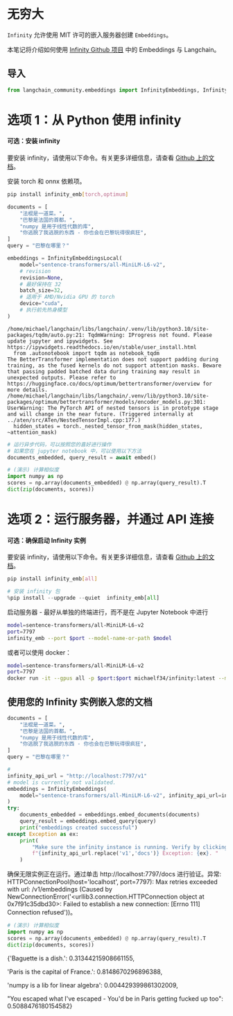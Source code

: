 # 无穷大

`Infinity` 允许使用 MIT 许可的嵌入服务器创建 `Embeddings`。

本笔记将介绍如何使用 [Infinity Github 项目](https://github.com/michaelfeil/infinity) 中的 Embeddings 与 Langchain。

## 导入

```python
from langchain_community.embeddings import InfinityEmbeddings, InfinityEmbeddingsLocal
```

# 选项 1：从 Python 使用 infinity

#### 可选：安装 infinity

要安装 infinity，请使用以下命令。有关更多详细信息，请查看 [Github 上的文档](https://github.com/michaelfeil/infinity)。

安装 torch 和 onnx 依赖项。

```bash
pip install infinity_emb[torch,optimum]
```

```python
documents = [
    "法棍是一道菜。",
    "巴黎是法国的首都。",
    "numpy 是用于线性代数的库",
    "你逃脱了我逃脱的东西 - 你也会在巴黎玩得很疯狂",
]
query = "巴黎在哪里？"
```

```python
embeddings = InfinityEmbeddingsLocal(
    model="sentence-transformers/all-MiniLM-L6-v2",
    # revision
    revision=None,
    # 最好保持在 32
    batch_size=32,
    # 适用于 AMD/Nvidia GPU 的 torch
    device="cuda",
    # 执行前先热身模型
)
```

```output
/home/michael/langchain/libs/langchain/.venv/lib/python3.10/site-packages/tqdm/auto.py:21: TqdmWarning: IProgress not found. Please update jupyter and ipywidgets. See https://ipywidgets.readthedocs.io/en/stable/user_install.html
  from .autonotebook import tqdm as notebook_tqdm
The BetterTransformer implementation does not support padding during training, as the fused kernels do not support attention masks. Beware that passing padded batched data during training may result in unexpected outputs. Please refer to https://huggingface.co/docs/optimum/bettertransformer/overview for more details.
/home/michael/langchain/libs/langchain/.venv/lib/python3.10/site-packages/optimum/bettertransformer/models/encoder_models.py:301: UserWarning: The PyTorch API of nested tensors is in prototype stage and will change in the near future. (Triggered internally at ../aten/src/ATen/NestedTensorImpl.cpp:177.)
  hidden_states = torch._nested_tensor_from_mask(hidden_states, ~attention_mask)
```

```python
# 运行异步代码，可以按照您的喜好进行操作
# 如果您在 jupyter notebook 中，可以使用以下方法
documents_embedded, query_result = await embed()
```

```python
# (演示) 计算相似度
import numpy as np
scores = np.array(documents_embedded) @ np.array(query_result).T
dict(zip(documents, scores))
```

# 选项 2：运行服务器，并通过 API 连接

#### 可选：确保启动 Infinity 实例

要安装 infinity，请使用以下命令。有关更多详细信息，请查看 [Github 上的文档](https://github.com/michaelfeil/infinity)。

```bash
pip install infinity_emb[all]
```

```python
# 安装 infinity 包
%pip install --upgrade --quiet  infinity_emb[all]
```

启动服务器 - 最好从单独的终端进行，而不是在 Jupyter Notebook 中进行

```bash
model=sentence-transformers/all-MiniLM-L6-v2
port=7797
infinity_emb --port $port --model-name-or-path $model
```

或者可以使用 docker：

```bash
model=sentence-transformers/all-MiniLM-L6-v2
port=7797
docker run -it --gpus all -p $port:$port michaelf34/infinity:latest --model-name-or-path $model --port $port
```

## 使用您的 Infinity 实例嵌入您的文档

```python
documents = [
    "法棍是一道菜。",
    "巴黎是法国的首都。",
    "numpy 是用于线性代数的库",
    "你逃脱了我逃脱的东西 - 你也会在巴黎玩得很疯狂",
]
query = "巴黎在哪里？"
```

```python
#
infinity_api_url = "http://localhost:7797/v1"
# model is currently not validated.
embeddings = InfinityEmbeddings(
    model="sentence-transformers/all-MiniLM-L6-v2", infinity_api_url=infinity_api_url
)
try:
    documents_embedded = embeddings.embed_documents(documents)
    query_result = embeddings.embed_query(query)
    print("embeddings created successful")
except Exception as ex:
    print(
        "Make sure the infinity instance is running. Verify by clicking on "
        f"{infinity_api_url.replace('v1','docs')} Exception: {ex}. "
    )
```

确保无限实例正在运行。通过单击 http://localhost:7797/docs 进行验证。异常: HTTPConnectionPool(host='localhost', port=7797): Max retries exceeded with url: /v1/embeddings (Caused by NewConnectionError('<urllib3.connection.HTTPConnection object at 0x7f91c35dbd30>: Failed to establish a new connection: [Errno 111] Connection refused'))。

```python
# (演示) 计算相似度
import numpy as np
scores = np.array(documents_embedded) @ np.array(query_result).T
dict(zip(documents, scores))
```

{'Baguette is a dish.': 0.31344215908661155,

 'Paris is the capital of France.': 0.8148670296896388,

 'numpy is a lib for linear algebra': 0.004429399861302009,

 "You escaped what I've escaped - You'd be in Paris getting fucked up too": 0.5088476180154582}

```
